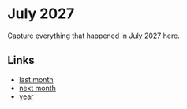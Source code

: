 # July 2027

Capture everything that happened in July 2027 here.

## Links
- [last month](calendar/months/2027-06.md)
- [next month](calendar/months/2027-08.md)
- [year](calendar/years/2027.md)